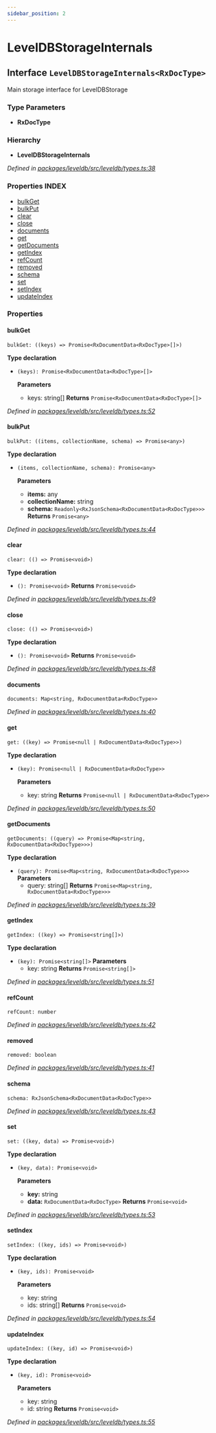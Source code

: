 ```yaml
---
sidebar_position: 2
---
```


# LevelDBStorageInternals

## Interface ```LevelDBStorageInternals<RxDocType>```

Main storage interface for LevelDBStorage

### Type Parameters
- **RxDocType**

### Hierarchy
- **LevelDBStorageInternals**

_Defined in [packages/leveldb/src/leveldb/types.ts:38](https://github.com/atala-community-projects/pluto-encrypted/blob/48380434/packages/leveldb/src/leveldb/types.ts#L38)_


### Properties INDEX
- [bulkGet](#bulkget)
- [bulkPut](#bulkput)
- [clear](#clear)
- [close](#close)
- [documents](#documents)
- [get](#get)
- [getDocuments](#getdocuments)
- [getIndex](#getindex)
- [refCount](#refcount)
- [removed](#removed)
- [schema](#schema)
- [set](#set)
- [setIndex](#setindex)
- [updateIndex](#updateindex)

### Properties

#### bulkGet
```
bulkGet: ((keys) => Promise<RxDocumentData<RxDocType>[]>)
```

**Type declaration**
- ```(keys): Promise<RxDocumentData<RxDocType>[]>```

  **Parameters**
    - keys: string[]
    **Returns** ```Promise<RxDocumentData<RxDocType>[]>```

_Defined in [packages/leveldb/src/leveldb/types.ts:52](https://github.com/atala-community-projects/pluto-encrypted/blob/48380434/packages/leveldb/src/leveldb/types.ts#L52)_


#### bulkPut
```
bulkPut: ((items, collectionName, schema) => Promise<any>)
```

**Type declaration**
- ```(items, collectionName, schema): Promise<any>```

  **Parameters**
    - **items:** any
    - **collectionName:** string
    - **schema:** ```Readonly<RxJsonSchema<RxDocumentData<RxDocType>>>```
  **Returns** ```Promise<any>```

_Defined in [packages/leveldb/src/leveldb/types.ts:44](https://github.com/atala-community-projects/pluto-encrypted/blob/48380434/packages/leveldb/src/leveldb/types.ts#L44)_


#### clear
```
clear: (() => Promise<void>)
```

**Type declaration**
- ```(): Promise<void>```
  **Returns** ```Promise<void>```

_Defined in [packages/leveldb/src/leveldb/types.ts:49](https://github.com/atala-community-projects/pluto-encrypted/blob/48380434/packages/leveldb/src/leveldb/types.ts#L49)_


#### close
```
close: (() => Promise<void>)
```

**Type declaration**
- ```(): Promise<void>```
  **Returns** ```Promise<void>```

_Defined in [packages/leveldb/src/leveldb/types.ts:48](https://github.com/atala-community-projects/pluto-encrypted/blob/48380434/packages/leveldb/src/leveldb/types.ts#L48)_

#### documents
```
documents: Map<string, RxDocumentData<RxDocType>>
```

_Defined in [packages/leveldb/src/leveldb/types.ts:40](https://github.com/atala-community-projects/pluto-encrypted/blob/48380434/packages/leveldb/src/leveldb/types.ts#L40)_

#### get
```
get: ((key) => Promise<null | RxDocumentData<RxDocType>>)
```

**Type declaration**
- ```(key): Promise<null | RxDocumentData<RxDocType>>```

  **Parameters**
  - key: string
  **Returns** ```Promise<null | RxDocumentData<RxDocType>>```

_Defined in [packages/leveldb/src/leveldb/types.ts:50](https://github.com/atala-community-projects/pluto-encrypted/blob/48380434/packages/leveldb/src/leveldb/types.ts#L50)_


#### getDocuments
```
getDocuments: ((query) => Promise<Map<string, RxDocumentData<RxDocType>>>)
```

**Type declaration**

- ```(query): Promise<Map<string, RxDocumentData<RxDocType>>>```
  **Parameters**
  - query: string[]
  **Returns** ```Promise<Map<string, RxDocumentData<RxDocType>>>```

_Defined in [packages/leveldb/src/leveldb/types.ts:39](https://github.com/atala-community-projects/pluto-encrypted/blob/48380434/packages/leveldb/src/leveldb/types.ts#L39)_


#### getIndex
```
getIndex: ((key) => Promise<string[]>)
```

**Type declaration**
- ```(key): Promise<string[]>```
  **Parameters**
  - key: string
  **Returns** ```Promise<string[]>```

_Defined in [packages/leveldb/src/leveldb/types.ts:51](https://github.com/atala-community-projects/pluto-encrypted/blob/48380434/packages/leveldb/src/leveldb/types.ts#L51)_


#### refCount
```
refCount: number
```

_Defined in [packages/leveldb/src/leveldb/types.ts:42](https://github.com/atala-community-projects/pluto-encrypted/blob/48380434/packages/leveldb/src/leveldb/types.ts#L42)_


#### removed
```
removed: boolean
```

_Defined in [packages/leveldb/src/leveldb/types.ts:41](https://github.com/atala-community-projects/pluto-encrypted/blob/48380434/packages/leveldb/src/leveldb/types.ts#L41)_


#### schema
```
schema: RxJsonSchema<RxDocumentData<RxDocType>>
```

_Defined in [packages/leveldb/src/leveldb/types.ts:43](https://github.com/atala-community-projects/pluto-encrypted/blob/48380434/packages/leveldb/src/leveldb/types.ts#L43)_


#### set
````
set: ((key, data) => Promise<void>)
````

**Type declaration**
- ```(key, data): Promise<void>```

  **Parameters**
  - **key:** string
  - **data:** ```RxDocumentData<RxDocType>```
  **Returns** ```Promise<void>```

_Defined in [packages/leveldb/src/leveldb/types.ts:53](https://github.com/atala-community-projects/pluto-encrypted/blob/48380434/packages/leveldb/src/leveldb/types.ts#L53)_


#### setIndex
```
setIndex: ((key, ids) => Promise<void>)
```

**Type declaration**
- ```(key, ids): Promise<void>```

  **Parameters**
  - key: string
  - ids: string[]
  **Returns** ```Promise<void>```

_Defined in [packages/leveldb/src/leveldb/types.ts:54](https://github.com/atala-community-projects/pluto-encrypted/blob/48380434/packages/leveldb/src/leveldb/types.ts#L54)_


#### updateIndex
```
updateIndex: ((key, id) => Promise<void>)
```

**Type declaration**
- ```(key, id): Promise<void>```

  **Parameters**
  - key: string
  - id: string
  **Returns** ```Promise<void>```

_Defined in [packages/leveldb/src/leveldb/types.ts:55](https://github.com/atala-community-projects/pluto-encrypted/blob/48380434/packages/leveldb/src/leveldb/types.ts#L55)_